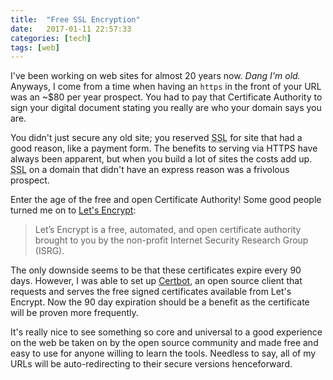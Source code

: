 ```yaml
---
title:  "Free SSL Encryption"
date:   2017-01-11 22:57:33
categories: [tech]
tags: [web]
---
```


I've been working on web sites for almost 20 years now. *Dang I'm old.* Anyways, I come from a time when having an `https` in the front of your URL was an ~$80 per year prospect. You had to pay that Certificate Authority to sign your digital document stating you really are who your domain says you are.

You didn't just secure any old site; you reserved <abbr title="Secure Socket Layer">SSL</abbr> for site that had a good reason, like a payment form. The benefits to serving via HTTPS have always been apparent, but when you build a lot of sites the costs add up. <abbr title="Secure Socket Layer">SSL</abbr> on a domain that didn't have an express reason was a frivolous prospect.

Enter the age of the free and open Certificate Authority! Some good people turned me on to [Let's Encrypt](https://letsencrypt.org/):

> Let’s Encrypt is a free, automated, and open certificate authority brought to you by the non-profit Internet Security Research Group (ISRG).

The only downside seems to be that these certificates expire every 90 days. However, I was able to set up [Certbot](https://certbot.eff.org/), an open source client that requests and serves the free signed certificates available from Let's Encrypt. Now the 90 day expiration should be a benefit as the certificate will be proven more frequently.

It's really nice to see something so core and universal to a good experience on the web be taken on by the open source community and made free and easy to use for anyone willing to learn the tools. Needless to say, all of my URLs will be auto-redirecting to their secure versions henceforward.
